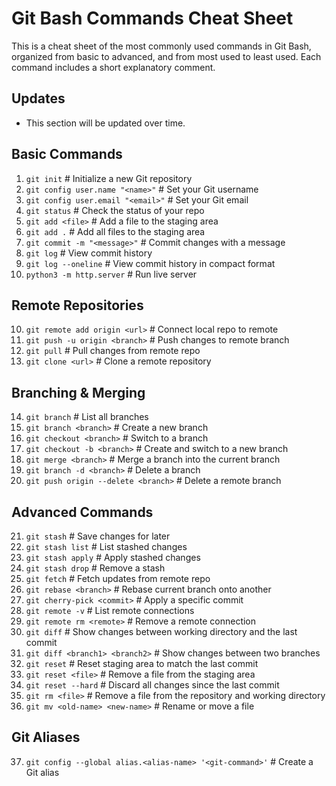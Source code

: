 # Git Bash Commands Cheat Sheet

This is a cheat sheet of the most commonly used commands in Git Bash, organized from basic to advanced, and from most used to least used. Each command includes a short explanatory comment.

## Updates

- This section will be updated over time.

## Basic Commands

1. `git init` # Initialize a new Git repository
2. `git config user.name "<name>"` # Set your Git username
3. `git config user.email "<email>"` # Set your Git email
4. `git status` # Check the status of your repo
5. `git add <file>` # Add a file to the staging area
6. `git add .` # Add all files to the staging area
7. `git commit -m "<message>"` # Commit changes with a message
8. `git log` # View commit history
9. `git log --oneline` # View commit history in compact format
10. `python3 -m http.server` # Run live server

## Remote Repositories

10. `git remote add origin <url>` # Connect local repo to remote
11. `git push -u origin <branch>` # Push changes to remote branch
12. `git pull` # Pull changes from remote repo
13. `git clone <url>` # Clone a remote repository

## Branching & Merging

14. `git branch` # List all branches
15. `git branch <branch>` # Create a new branch
16. `git checkout <branch>` # Switch to a branch
17. `git checkout -b <branch>` # Create and switch to a new branch
18. `git merge <branch>` # Merge a branch into the current branch
19. `git branch -d <branch>` # Delete a branch
20. `git push origin --delete <branch>` # Delete a remote branch

## Advanced Commands

21. `git stash` # Save changes for later
22. `git stash list` # List stashed changes
23. `git stash apply` # Apply stashed changes
24. `git stash drop` # Remove a stash
25. `git fetch` # Fetch updates from remote repo
26. `git rebase <branch>` # Rebase current branch onto another
27. `git cherry-pick <commit>` # Apply a specific commit
28. `git remote -v` # List remote connections
29. `git remote rm <remote>` # Remove a remote connection
30. `git diff` # Show changes between working directory and the last commit
31. `git diff <branch1> <branch2>` # Show changes between two branches
32. `git reset` # Reset staging area to match the last commit
33. `git reset <file>` # Remove a file from the staging area
34. `git reset --hard` # Discard all changes since the last commit
35. `git rm <file>` # Remove a file from the repository and working directory
36. `git mv <old-name> <new-name>` # Rename or move a file

## Git Aliases

37. `git config --global alias.<alias-name> '<git-command>'` # Create a Git alias
